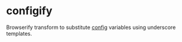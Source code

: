 # configify
Browserify transform to substitute [config](https://github.com/lorenwest/node-config) variables using underscore templates.
